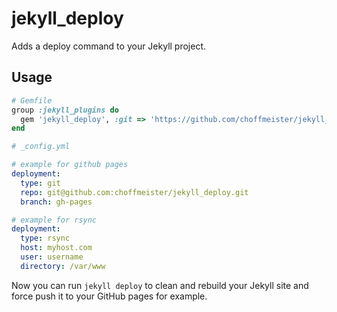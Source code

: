 # jekyll_deploy

Adds a deploy command to your Jekyll project.

## Usage

~~~ ruby
# Gemfile
group :jekyll_plugins do
  gem 'jekyll_deploy', :git => 'https://github.com/choffmeister/jekyll_deploy.git', :branch => 'master'
end
~~~

~~~ yaml
# _config.yml

# example for github pages
deployment:
  type: git
  repo: git@github.com:choffmeister/jekyll_deploy.git
  branch: gh-pages

# example for rsync
deployment:
  type: rsync
  host: myhost.com
  user: username
  directory: /var/www
~~~

Now you can run `jekyll deploy` to clean and rebuild your Jekyll site and force push it to your GitHub pages for example.

